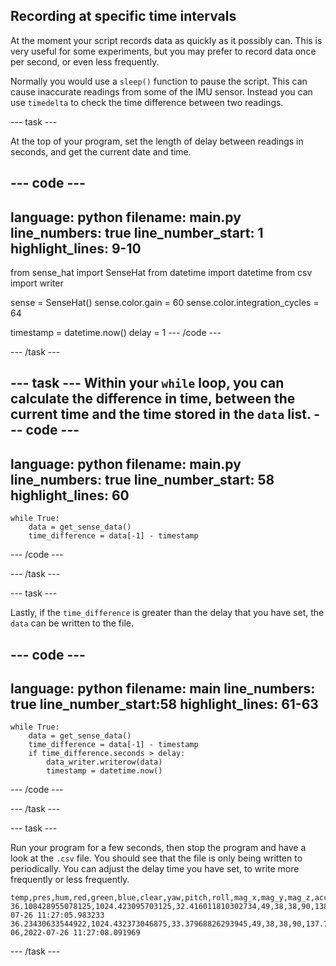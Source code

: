 ## Recording at specific time intervals

At the moment your script records data as quickly as it possibly can. This is very useful for some experiments, but you may prefer to record data once per second, or even less frequently.

Normally you would use a `sleep()` function to pause the script. This can cause inaccurate readings from some of the IMU sensor. Instead you can use `timedelta` to check the time difference between two readings.

--- task ---

At the top of your program, set the length of delay between readings in seconds, and get the current date and time.

--- code ---
---
language: python
filename: main.py
line_numbers: true
line_number_start: 1 
highlight_lines: 9-10
---
from sense_hat import SenseHat
from datetime import datetime
from csv import writer

sense = SenseHat()
sense.color.gain = 60
sense.color.integration_cycles = 64

timestamp = datetime.now()
delay = 1
--- /code ---

--- /task ---

--- task ---
Within your `while` loop, you can calculate the difference in time, between the current time and the time stored in the `data` list.
--- code ---
---
language: python
filename: main.py
line_numbers: true
line_number_start: 58
highlight_lines: 60
---
    while True:
	    data = get_sense_data()
	    time_difference = data[-1] - timestamp
--- /code ---

--- /task ---

--- task ---

Lastly, if the `time_difference` is greater than the delay that you have set, the `data` can be written to the file.

--- code ---
---
language: python
filename: main
line_numbers: true
line_number_start:58 
highlight_lines: 61-63
---
    while True:
        data = get_sense_data()
        time_difference = data[-1] - timestamp
        if time_difference.seconds > delay:
            data_writer.writerow(data)
            timestamp = datetime.now()
--- /code ---

--- /task ---

--- task ---

Run your program for a few seconds, then stop the program and have a look at the `.csv` file. You should see that the file is only being written to periodically. You can adjust the delay time you have set, to write more frequently or less frequently.

```
temp,pres,hum,red,green,blue,clear,yaw,pitch,roll,mag_x,mag_y,mag_z,acc_x,acc_y,acc_z,gyro_x,gyro_y,gyro_z,datetime
36.108428955078125,1024.423095703125,32.416011810302734,49,38,38,90,138.01520101110313,12.227523326693655,352.8891865315218,-29.801549911499023,-25.660537719726562,5.958069324493408,-0.20684826374053955,-0.11651210486888885,0.9470059275627136,-0.002123238518834114,0.0003891065716743469,-0.0002552233636379242,2022-07-26 11:27:05.983233
36.23430633544922,1024.432373046875,33.37968826293945,49,38,38,90,137.72729487720875,12.181723493214136,352.9463897927074,-29.705188751220703,-25.5445613861084,6.508992671966553,-0.20660144090652466,-0.11795946210622787,0.9484680891036987,0.0003636479377746582,0.0006903782486915588,-3.945082426071167e-06,2022-07-26 11:27:08.091969
```
--- /task ---

